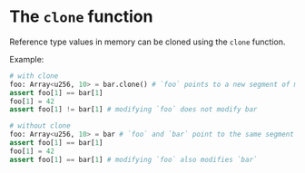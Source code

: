 # The `clone` function

Reference type values in memory can be cloned using the `clone` function.

Example:

```python
# with clone
foo: Array<u256, 10> = bar.clone() # `foo` points to a new segment of memory
assert foo[1] == bar[1] 
foo[1] = 42
assert foo[1] != bar[1] # modifying `foo` does not modify bar

# without clone
foo: Array<u256, 10> = bar # `foo` and `bar` point to the same segment of memory
assert foo[1] == bar[1]
foo[1] = 42
assert foo[1] == bar[1] # modifying `foo` also modifies `bar`
```
